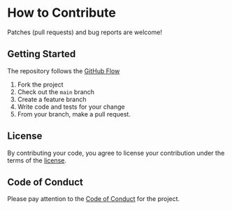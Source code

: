 # How to Contribute

Patches (pull requests) and bug reports are welcome!

## Getting Started

The repository follows the [GitHub Flow](https://docs.github.com/en/get-started/quickstart/github-flow)

1. Fork the project
2. Check out the `main` branch
3. Create a feature branch
4. Write code and tests for your change
5. From your branch, make a pull request.

## License

By contributing your code, you agree to license your contribution under the terms of the [license](LICENSE).

## Code of Conduct

Please pay attention to the [Code of Conduct](.github/CODE_OF_CONDUCT.md) for the project.
